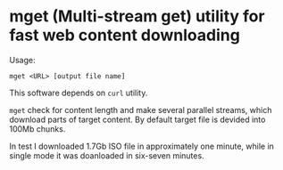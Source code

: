 # mget (Multi-stream get) utility for fast web content downloading

Usage:

`mget <URL> [output file name]`

This software depends on `curl` utility.

`mget` check for content length and make several parallel streams, which download parts of target content. By default target file is devided into 100Mb chunks.

In test I downloaded 1.7Gb ISO file in approximately one minute, while in single mode it was doanloaded in six-seven minutes.
